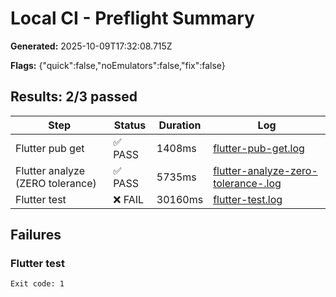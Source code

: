 # Local CI - Preflight Summary

**Generated:** 2025-10-09T17:32:08.715Z

**Flags:** {"quick":false,"noEmulators":false,"fix":false}

## Results: 2/3 passed

| Step | Status | Duration | Log |
|------|--------|----------|-----|
| Flutter pub get | ✅ PASS | 1408ms | [flutter-pub-get.log](logs/flutter-pub-get.log) |
| Flutter analyze (ZERO tolerance) | ✅ PASS | 5735ms | [flutter-analyze-zero-tolerance-.log](logs/flutter-analyze-zero-tolerance-.log) |
| Flutter test | ❌ FAIL | 30160ms | [flutter-test.log](logs/flutter-test.log) |

## Failures

### Flutter test
```
Exit code: 1
```

